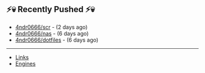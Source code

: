 ## ⚡💀 Recently Pushed ⚡💀


- [4ndr0666/scr](https://github.com/4ndr0666/scr) - (2 days ago)
- [4ndr0666/nas](https://github.com/4ndr0666/nas) - (6 days ago)
- [4ndr0666/dotfiles](https://github.com/4ndr0666/dotfiles) - (6 days ago)

---
- [Links](https://github.com/4ndr0666/Links/blob/main/README.md)        
- [Engines](https://github.com/hoothin/SearchJumper/discussions/73)    

